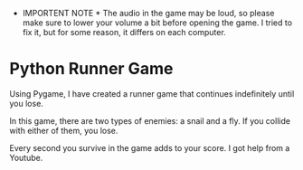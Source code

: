 * IMPORTENT NOTE *
The audio in the game may be loud, so please make sure to lower your volume a bit before opening the game. I tried to fix it, but for some reason, it differs on each computer.

# Python Runner Game
Using Pygame, I have created a runner game that continues indefinitely until you lose.

In this game, there are two types of enemies: a snail and a fly. If you collide with either of them, you lose.

Every second you survive in the game adds to your score.
I got help from a Youtube.

